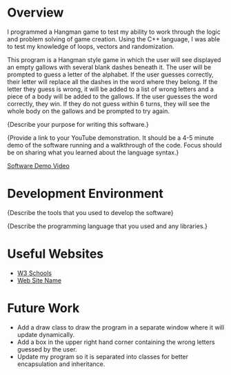 # Overview

I programmed a Hangman game to test my ability to work through the logic and problem solving of game creation. 
Using the C++ language, I was able to test my knowledge of loops, vectors and randomization. 

This program is a Hangman style game in which the user will see displayed an empty gallows with several blank 
dashes beneath it. The user will be prompted to guess a letter of the alphabet. If the user guesses correctly,
their letter will replace all the dashes in the word where they belong. If the letter they guess is wrong, 
it will be added to a list of wrong letters and a piece of a body will be added to the gallows. If the user guesses
the word correctly, they win. If they do not guess within 6 turns, they will see the whole body on the gallows and
be prompted to try again.

{Describe your purpose for writing this software.}

{Provide a link to your YouTube demonstration. It should be a 4-5 minute demo of the software running and a walkthrough of the code. Focus should be on sharing what you learned about the language syntax.}

[Software Demo Video](http://youtube.link.goes.here)

# Development Environment

{Describe the tools that you used to develop the software}

{Describe the programming language that you used and any libraries.}

# Useful Websites

- [W3 Schools](https://www.w3schools.com/cpp/default.asp)
- [Web Site Name](http://url.link.goes.here)

# Future Work

- Add a draw class to draw the program in a separate window where it will update dynamically.
- Add a box in the upper right hand corner containing the wrong letters guessed by the user.
- Update my program so it is separated into classes for better encapsulation and inheritance.
